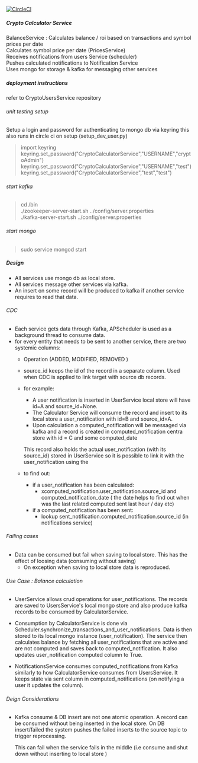 

[![CircleCI](https://circleci.com/gh/athanikos/CryptoCalculatorService.svg?style=shield&circle-token=a7ee6cc5bd4367ac7d9c05ad2a5427d8068705c5)](https://app.circleci.com/pipelines/github/athanikos/CryptoCalculatorService)


##### Crypto Calculator Service
BalanceService : Calculates balance / roi based on transactions and symbol prices per date  
Calculates symbol price per date  (PricesService)   
Receives notifications from users Service (scheduler)   
Pushes calculated notifications  to Notification Service    
Uses mongo for storage & kafka for messaging other services

##### deployment instructions 
refer to CryptoUsersService repository 

###### unit testing setup 
Setup a login and password for authenticating to mongo db via keyring
this also runs in circle ci on setup (setup_dev_user.py)
> import keyring    
> keyring.set_password("CryptoCalculatorService","USERNAME","cryptoAdmin")  
> keyring.set_password("CryptoCalculatorService","USERNAME","test")  
> keyring.set_password("CryptoCalculatorService","test","test") 

###### start kafka     
> cd <kafkadir>/bin     
> ./zookeeper-server-start.sh ../config/server.properties   
> ./kafka-server-start.sh ../config/server.properties   
###### start mongo 
> sudo service mongod start     


##### Design  
* All services use mongo db as local store.
* All services message other services via kafka. 
* An insert on some record will be produced to kafka if another service requires to read that data.

###### CDC
* Each service gets data through Kafka, APScheduler is used as a background thread to consume data.
* for every entity that needs to be sent to another service, there are two systemic columns:
    * Operation (ADDED, MODIFIED, REMOVED ) 
    * source_id keeps the id of the record in a separate column. Used when CDC is applied to link target with source db records.
    * for example:
        * A user notification is inserted in UserService local store will have id=A and source_id=None.
        * The Calculator Service will consume the record and insert to its local store a user_notification with id=B and source_id=A.
        * Upon calculation a computed_notification will be messaged via kafka and a record is  created in computed_notification centra store with id = C and some computed_date   
        
        This record also holds the actual user_notification (with its source_id) stored in UserService so it is possible to link it with the user_notification using the
    * to find out:
        * if a user_notification has been calculated:
            * xcomputed_notification.user_notification.source_id and computed_notification_date ( the date helps to find out when was the last related computed sent last hour / day etc)
        * if a computed_notification has been sent:
            * lookup sent_notification.computed_notification.source_id (in notifications service)
                  
###### Failing cases 

* Data can be consumed but fail when saving to local store. This has the effect of loosing data (consuming without saving)
    * On exception when saving to local store data is reproduced.

###### Use Case : Balance calculation 

* UserService allows crud operations for user_notifications. The records are saved to UsersService's local mongo store 
  and also produce kafka records to be consumed by CalculatorService.  

* Consumption by CalculatorService is done via Scheduler.synchronize_transactions_and_user_notifications. 
  Data is then stored to its local mongo instance (user_notification).
  The service then calculates balance by fetching all user_notifications that are active and are not computed 
  and saves back to computed_notification.
  It also updates user_notification computed column to True.
      
* NotificationsService consumes computed_notifications from Kafka similarly to how CalculatorService consumes from UsersService.
  It keeps state via sent column in computed_notifications (on notifying a user it updates the column).
  
  
###### Deign Considerations 

*   Kafka consume & DB insert are not one atomic operation. A record can be consumed without being inserted in the local store.
    On DB insert/failed the system pushes the failed inserts to the source topic to trigger reprocessing.
    
    This can fail when the service fails in the middle (i.e consume and shut down without inserting to local store )
  


         

